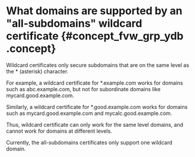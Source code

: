 # What domains are supported by an "all-subdomains" wildcard certificate {#concept_fvw_grp_ydb .concept}

Wildcard certificates only secure subdomains that are on the same level as the \* \(asterisk\) character.

For example, a wildcard certificate for \*.example.com works for domains such as abc.example.com, but not for subordinate domains like mycard.good.example.com.

Similarly, a wildcard certificate for \*.good.example.com works for domains such as mycard.good.example.com and mycalc.good.example.com.

Thus, wildcard certificate can only work for the same level domains, and cannot work for domains at different levels.

Currently, the all-subdomains certificates only support one wildcard domain.


